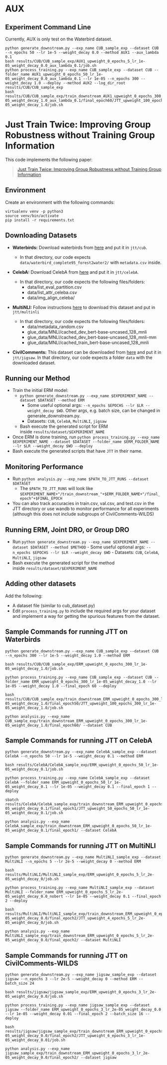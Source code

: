 # AUX

## Experiment Command Line
Currently, AUX is only test on the Waterbird dataset.
```
python generate_downstream.py --exp_name CUB_sample_exp --dataset CUB --n_epochs 50 --lr 1e-5 --weight_decay 0.0 --method AUX1 --aux_lambda 0.1
bash results/CUB/CUB_sample_exp/AUX1_upweight_0_epochs_5_lr_1e-05_weight_decay_0.0_aux_lambda_0.1/job.sh
python process_training.py --exp_name CUB_sample_exp --dataset CUB --folder_name AUX1_upweight_0_epochs_50_lr_1e-05_weight_decay_0.0_aux_lambda_0.1 --lr 1e-05 --n_epochs 300 --weight_decay 1.0 --deploy --method AUX2 --log_dir_root results/CUB/CUB_sample_exp
bash results/CUB/CUB_sample_exp/train_downstream_AUX1_upweight_0_epochs_300_lr_1e-05_weight_decay_1.0_aux_lambda_0.1/final_epoch60/JTT_upweight_100_epochs_300_lr_1e-05_weight_decay_1.0/job.sh
```


# Just Train Twice: Improving Group Robustness without Training Group Information

This code implements the following paper: 

> [Just Train Twice: Improving Group Robustness without Training Group Information](https://arxiv.org/pdf/2107.09044.pdf)


## Environment

Create an environment with the following commands:
```
virtualenv venv -p python3
source venv/bin/activate
pip install -r requirements.txt
```

## Downloading Datasets

- **Waterbirds:** Download waterbirds from [here](https://nlp.stanford.edu/data/dro/waterbird_complete95_forest2water2.tar.gz) and put it in `jtt/cub`.
    - In that directory, our code expects `data/waterbird_complete95_forest2water2/` with `metadata.csv` inside.

- **CelebA:** Download CelebA from [here](https://www.kaggle.com/jessicali9530/celeba-dataset) and put it in `jtt/celebA`.
    - In that directory, our code expects the following files/folders:
        - data/list_eval_partition.csv
        - data/list_attr_celeba.csv
        - data/img_align_celeba/

- **MultiNLI:** Follow instructions [here](https://github.com/kohpangwei/group_DRO#multinli-with-annotated-negations) to download this dataset and put in `jtt/multinli`
    - In that directory, our code expects the following files/folders:
        - data/metadata_random.csv
        - glue_data/MNLI/cached_dev_bert-base-uncased_128_mnli
        - glue_data/MNLI/cached_dev_bert-base-uncased_128_mnli-mm
        - glue_data/MNLI/cached_train_bert-base-uncased_128_mnli

- **CivilComments:** This dataset can be downloaded from [here](https://worksheets.codalab.org/rest/bundles/0x8cd3de0634154aeaad2ee6eb96723c6e/contents/blob/) and put it in `jtt/jigsaw`. In that directory, our code expects a folder `data` with the downloaded dataset.

## **Running our Method**

- Train the initial ERM model:
    - `python generate_downstream.py --exp_name $EXPERIMENT_NAME --dataset $DATASET --method ERM`
        - Some useful optional args: `--n_epochs $EPOCHS --lr $LR --weight_decay $WD`. Other args, e.g. batch size, can be changed in generate_downstream.py.
        - Datasets: `CUB`, `CelebA`, `MultiNLI`, `jigsaw`
    - Bash execute the generated script for ERM inside `results/dataset/$EXPERIMENT_NAME`
- Once ERM is done training, run `python process_training.py --exp_name $EXPERIMENT_NAME --dataset $DATASET --folder_name $ERM_FOLDER_NAME --lr $LR --weight_decay $WD --deploy`
- Bash execute the generated scripts that have `JTT` in their name.

## Monitoring Performance

- Run `python analysis.py --exp_name $PATH_TO_JTT_RUNS --dataset $DATASET`
    - The `$PATH_TO_JTT_RUNS` will look like `$EXPERIMENT_NAME+"/train_downstream_"+$ERM_FOLDER_NAME+"/final_epoch"+$FINAL_EPOCH`
- You can also track accuracies in train.csv, val.csv, and test.csv in the JTT directory or use wandb to monitor performance for all experiments (although this does not include subgroups of CivilComments-WILDS)

## Running ERM, Joint DRO, or Group DRO
- Run `python generate_downstream.py --exp_name $EXPERIMENT_NAME --dataset $DATASET --method $METHOD`
        - Some useful optional args: `--n_epochs $EPOCHS --lr $LR --weight_decay $WD`
        - Datasets: `CUB`, `CelebA`, `MultiNLI`, `jigsaw`
- Bash execute the generated script for the method inside `results/dataset/$EXPERIMENT_NAME`

## **Adding other datasets**

Add the following:

- A dataset file (similar to cub_dataset.py)
- Edit `process_training.py` to include the required args for your dataset and implement a way for getting the spurious features from the dataset.

## Sample Commands for running JTT on Waterbirds

```
python generate_downstream.py --exp_name CUB_sample_exp --dataset CUB --n_epochs 300 --lr 1e-5 --weight_decay 1.0 --method ERM

bash results/CUB/CUB_sample_exp/ERM_upweight_0_epochs_300_lr_1e-05_weight_decay_1.0/job.sh

python process_training.py --exp_name CUB_sample_exp --dataset CUB --folder_name ERM_upweight_0_epochs_300_lr_1e-05_weight_decay_1.0 --lr 1e-05 --weight_decay 1.0 --final_epoch 60 --deploy

bash results/CUB/CUB_sample_exp/train_downstream_ERM_upweight_0_epochs_300_lr_1e-05_weight_decay_1.0/final_epoch50/JTT_upweight_100_epochs_300_lr_1e-05_weight_decay_1.0/job.sh

python analysis.py --exp_name CUB_sample_exp/train_downstream_ERM_upweight_0_epochs_300_lr_1e-05_weight_decay_1.0/final_epoch60/ --dataset CUB
```

## Sample Commands for running JTT on CelebA

```
python generate_downstream.py --exp_name CelebA_sample_exp --dataset CelebA --n_epochs 50 --lr 1e-5 --weight_decay 0.1 --method ERM

bash results/CelebA/CelebA_sample_exp/ERM_upweight_0_epochs_50_lr_1e-05_weight_decay_0.1/job.sh

python process_training.py --exp_name CelebA_sample_exp --dataset CelebA --folder_name ERM_upweight_0_epochs_50_lr_1e-05_weight_decay_0.1 --lr 1e-05 --weight_decay 0.1 --final_epoch 1 --deploy

sbatch results/CelebA/CelebA_sample_exp/train_downstream_ERM_upweight_0_epochs_50_lr_1e-05_weight_decay_0.1/final_epoch1/JTT_upweight_50_epochs_50_lr_1e-05_weight_decay_0.1/job.sh

python analysis.py --exp_name CelebA_sample_exp/train_downstream_ERM_upweight_0_epochs_50_lr_1e-05_weight_decay_0.1/final_epoch1/ --dataset CelebA
```


## Sample Commands for running JTT on MultiNLI

```
python generate_downstream.py --exp_name MultiNLI_sample_exp --dataset MultiNLI --n_epochs 5 --lr 2e-5 --weight_decay 0 --method ERM

bash results/MultiNLI/MultiNLI_sample_exp/ERM_upweight_0_epochs_5_lr_2e-05_weight_decay_0/job.sh

python process_training.py --exp_name MultiNLI_sample_exp --dataset MultiNLI --folder_name ERM_upweight_0_epochs_5_lr_2e-05_weight_decay_0.0_nobert --lr 1e-05 --weight_decay 0.1 --final_epoch 2 --deploy

bash results/MultiNLI/MultiNLI_sample_exp/train_downstream_ERM_upweight_0_epochs_5_lr_2e-05_weight_decay_0.0/final_epoch2/JTT_upweight_4_epochs_5_lr_2e-05_weight_decay_0/job.sh

python analysis.py --exp_name MultiNLI_sample_exp/train_downstream_ERM_upweight_0_epochs_5_lr_2e-05_weight_decay_0.0/final_epoch2/ --dataset MultiNLI
```


## Sample Commands for running JTT on CivilComments-WILDS

```
python generate_downstream.py --exp_name jigsaw_sample_exp --dataset jigsaw --n_epochs 3 --lr 2e-5 --weight_decay 0 --method ERM --batch_size 24

bash results/jigsaw/jigsaw_sample_exp/ERM_upweight_0_epochs_3_lr_2e-05_weight_decay_0.0/job.sh

python process_training.py --exp_name jigsaw_sample_exp --dataset jigsaw --folder_name ERM_upweight_0_epochs_3_lr_2e-05_weight_decay_0.0 --lr 1e-05 --weight_decay 0.01 --final_epoch 2 --batch_size 16 --deploy

bash results/jigsaw/jigsaw_sample_exp/train_downstream_ERM_upweight_0_epochs_3_lr_2e-05_weight_decay_0.0/final_epoch2/JTT_upweight_6_epochs_3_lr_1e-05_weight_decay_0.01/job.sh

python analysis.py --exp_name jigsaw_sample_exp/train_downstream_ERM_upweight_0_epochs_3_lr_2e-05_weight_decay_0.0/final_epoch2/ --dataset jigsaw
```

